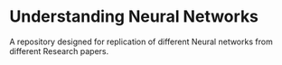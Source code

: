 # Understanding Neural Networks
A repository designed for replication of different Neural networks from different Research papers.
